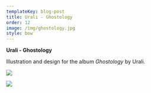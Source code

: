 ```yaml
---
templateKey: blog-post
title: Urali - Ghostology
order: 12
image: /img/ghostology.jpg
style: bow
---
```

**Urali - Ghostology**

Illustration and design for the album _Ghostology_ by Urali.

![](/img/giustagif..gif)

![](/img/ivan-mocknuovo.jpg)
